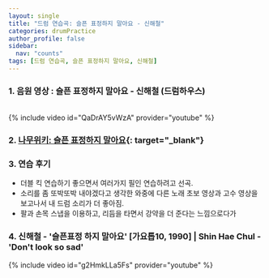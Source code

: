 ```yaml
---
layout: single
title: "드럼 연습곡: 슬픈 표정하지 말아요 - 신해철"
categories: drumPractice
author_profile: false
sidebar:
  nav: "counts"
tags: [드럼 연습곡, 슬픈 표정하지 말아요, 신해철]
---
```


### 1. 음원 영상 : 슬픈 표정하지 말아요 - 신해철 (드럼하우스)

<br/>
{% include video id="QaDrAY5vWzA" provider="youtube" %}

### 2. [나무위키: 슬픈 표정하지 말아요](https://namu.wiki/w/%EC%8A%AC%ED%94%88%20%ED%91%9C%EC%A0%95%20%ED%95%98%EC%A7%80%20%EB%A7%90%EC%95%84%EC%9A%94?from=%EC%8A%AC%ED%94%88%ED%91%9C%EC%A0%95%ED%95%98%EC%A7%80%20%EB%A7%90%EC%95%84%EC%9A%94){: target="_blank"}

### 3. 연습 후기

- 더블 킥 연습하기 좋으면서 여러가지 필인 연습하려고 선곡.
- 소리를 좀 또박또박 내야겠다고 생각한 와중에 다른 노래 초보 영상과 고수 영상을 보고나서 내 드럼 소리가 더 좋아짐.
- 팔과 손목 스냅을 이용하고, 리듬을 타면서 강약을 더 준다는 느낌으로다가

### 4. 신해철 - '슬픈표정 하지 말아요' [가요톱10, 1990] | Shin Hae Chul - 'Don't look so sad'

{% include video id="g2HmkLLa5Fs" provider="youtube" %}
